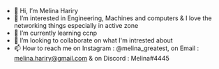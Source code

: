 - 👋 Hi, I’m Melina Hariry
- 👀 I’m interested in Engineering, Machines and computers & I love the networking things especially in active zone
- 🌱 I’m currently learning ccnp
- 💞️ I’m looking to collaborate on what I'm intrested about
- 📫 How to reach me 
  on Instagram : @melina_greatest, 
  on Email : melina.hariry@gmail.com
  & on Discord : Melina#4445

<!---
melinahariry/melinahariry is a ✨ special ✨ repository because its `README.md` (this file) appears on your GitHub profile.
You can click the Preview link to take a look at your changes.
--->
